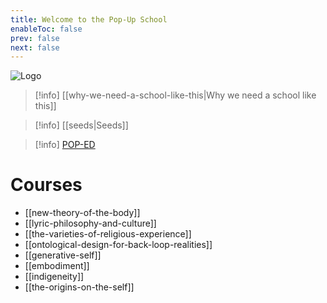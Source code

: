 ```yaml
---
title: Welcome to the Pop-Up School
enableToc: false
prev: false
next: false
---
```


<img src="/static/logo.png" alt="Logo" />

> [!info] [[why-we-need-a-school-like-this|Why we need a school like this]]

> [!info] [[seeds|Seeds]]

> [!info] [POP-ED](https://bonnittaroy.substack.com/s/pop-op-ed) 

# Courses

- [[new-theory-of-the-body]]
- [[lyric-philosophy-and-culture]]
- [[the-varieties-of-religious-experience]]
- [[ontological-design-for-back-loop-realities]]
- [[generative-self]]
- [[embodiment]]
- [[indigeneity]]
- [[the-origins-on-the-self]]




